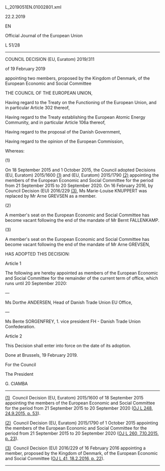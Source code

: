   L\_2019051EN.01002801.xml

  

22.2.2019   

EN

Official Journal of the European Union

L 51/28

* * *

COUNCIL DECISION (EU, Euratom) 2019/311

of 19 February 2019

appointing two members, proposed by the Kingdom of Denmark, of the European Economic and Social Committee

THE COUNCIL OF THE EUROPEAN UNION,

Having regard to the Treaty on the Functioning of the European Union, and in particular Article 302 thereof,

Having regard to the Treaty establishing the European Atomic Energy Community, and in particular Article 106a thereof,

Having regard to the proposal of the Danish Government,

Having regard to the opinion of the European Commission,

Whereas:

  

(1)

On 18 September 2015 and 1 October 2015, the Council adopted Decisions (EU, Euratom) 2015/1600 [(1)](#ntr1-L_2019051EN.01002801-E0001) and (EU, Euratom) 2015/1790 [(2)](#ntr2-L_2019051EN.01002801-E0002) appointing the members of the European Economic and Social Committee for the period from 21 September 2015 to 20 September 2020. On 16 February 2016, by Council Decision (EU) 2016/229 [(3)](#ntr3-L_2019051EN.01002801-E0003), Ms Marie-Louise KNUPPERT was replaced by Mr Arne GREVSEN as a member.

  

(2)

A member's seat on the European Economic and Social Committee has become vacant following the end of the mandate of Mr Bernt FALLENKAMP.

  

(3)

A member's seat on the European Economic and Social Committee has become vacant following the end of the mandate of Mr Arne GREVSEN,

HAS ADOPTED THIS DECISION:

Article 1

The following are hereby appointed as members of the European Economic and Social Committee for the remainder of the current term of office, which runs until 20 September 2020:

  

—

Ms Dorthe ANDERSEN, Head of Danish Trade Union EU Office,

  

—

Ms Bente SORGENFREY, 1\. vice president FH - Danish Trade Union Confederation.

Article 2

This Decision shall enter into force on the date of its adoption.

Done at Brussels, 19 February 2019.

For the Council

The President

G. CIAMBA

* * *

[(1)](#ntc1-L_2019051EN.01002801-E0001)  Council Decision (EU, Euratom) 2015/1600 of 18 September 2015 appointing the members of the European Economic and Social Committee for the period from 21 September 2015 to 20 September 2020 ([OJ L 248, 24.9.2015, p. 53](./../../../../legal-content/EN/AUTO/?uri=OJ:L:2015:248:TOC)).

[(2)](#ntc2-L_2019051EN.01002801-E0002)  Council Decision (EU, Euratom) 2015/1790 of 1 October 2015 appointing the members of the European Economic and Social Committee for the period from 21 September 2015 to 20 September 2020 ([OJ L 260, 7.10.2015, p. 23](./../../../../legal-content/EN/AUTO/?uri=OJ:L:2015:260:TOC)).

[(3)](#ntc3-L_2019051EN.01002801-E0003)  Council Decision (EU) 2016/229 of 16 February 2016 appointing a member, proposed by the Kingdom of Denmark, of the European Economic and Social Committee ([OJ L 41, 18.2.2016, p. 22](./../../../../legal-content/EN/AUTO/?uri=OJ:L:2016:041:TOC)).

* * *